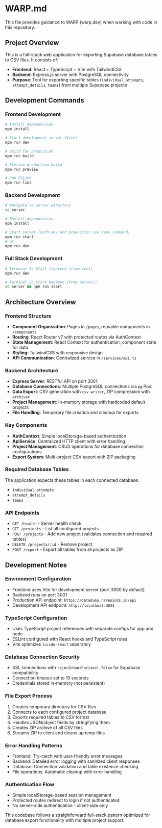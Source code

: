 # WARP.md

This file provides guidance to WARP (warp.dev) when working with code in this repository.

## Project Overview

This is a full-stack web application for exporting Supabase database tables to CSV files. It consists of:
- **Frontend**: React + TypeScript + Vite with TailwindCSS
- **Backend**: Express.js server with PostgreSQL connectivity
- **Purpose**: Tool for exporting specific tables (`individual_attempts`, `attempt_details`, `teams`) from multiple Supabase projects

## Development Commands

### Frontend Development
```bash
# Install dependencies
npm install

# Start development server (Vite)
npm run dev

# Build for production
npm run build

# Preview production build
npm run preview

# Run ESLint
npm run lint
```

### Backend Development
```bash
# Navigate to server directory
cd server

# Install dependencies
npm install

# Start server (both dev and production use same command)
npm run start
# or
npm run dev
```

### Full Stack Development
```bash
# Terminal 1: Start frontend (from root)
npm run dev

# Terminal 2: Start backend (from server/)
cd server && npm run start
```

## Architecture Overview

### Frontend Structure
- **Component Organization**: Pages in `/pages`, reusable components in `/components`
- **Routing**: React Router v7 with protected routes via AuthContext
- **State Management**: React Context for authentication, component state for data
- **Styling**: TailwindCSS with responsive design
- **API Communication**: Centralized service in `/services/api.ts`

### Backend Architecture
- **Express Server**: RESTful API on port 3001
- **Database Connections**: Multiple PostgreSQL connections via `pg` Pool
- **Data Export**: CSV generation with `csv-writer`, ZIP compression with `archiver`
- **Project Management**: In-memory storage with hardcoded default projects
- **File Handling**: Temporary file creation and cleanup for exports

### Key Components
- **AuthContext**: Simple localStorage-based authentication
- **ApiService**: Centralized HTTP client with error handling
- **Project Management**: CRUD operations for database connection configurations
- **Export System**: Multi-project CSV export with ZIP packaging

### Required Database Tables
The application expects these tables in each connected database:
- `individual_attempts`
- `attempt_details`  
- `teams`

### API Endpoints
- `GET /health` - Server health check
- `GET /projects` - List all configured projects
- `POST /projects` - Add new project (validates connection and required tables)
- `DELETE /projects/:id` - Remove project
- `POST /export` - Export all tables from all projects as ZIP

## Development Notes

### Environment Configuration
- Frontend uses Vite for development server (port 3000 by default)
- Backend runs on port 3001
- Production API endpoint: `https://datadump.rareminds.in/api`
- Development API endpoint: `http://localhost:3001`

### TypeScript Configuration
- Uses TypeScript project references with separate configs for app and node
- ESLint configured with React hooks and TypeScript rules
- Vite optimizes `lucide-react` separately

### Database Connection Security
- SSL connections with `rejectUnauthorized: false` for Supabase compatibility
- Connection timeout set to 10 seconds
- Credentials stored in-memory (not persistent)

### File Export Process
1. Creates temporary directory for CSV files
2. Connects to each configured project database
3. Exports required tables to CSV format
4. Handles JSON/object fields by stringifying them
5. Creates ZIP archive of all CSV files
6. Streams ZIP to client and cleans up temp files

### Error Handling Patterns
- Frontend: Try-catch with user-friendly error messages
- Backend: Detailed error logging with sanitized client responses
- Database: Connection validation and table existence checking
- File operations: Automatic cleanup with error handling

### Authentication Flow
- Simple localStorage-based session management
- Protected routes redirect to login if not authenticated
- No server-side authentication - client-side only

This codebase follows a straightforward full-stack pattern optimized for database export functionality with multiple project support.
